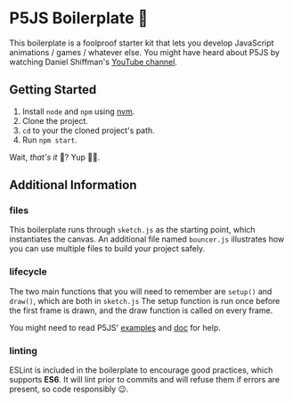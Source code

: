 # P5JS Boilerplate 🍳

This boilerplate is a foolproof starter kit that lets you develop JavaScript animations / games / whatever else.
You might have heard about P5JS by watching Daniel Shiffman's [YouTube channel](https://www.youtube.com/user/shiffman).

## Getting Started

1. Install `node` and `npm` using [nvm](https://github.com/creationix/nvm).
2. Clone the project.
3. `cd` to your the cloned project's path.
4. Run `npm start`.

Wait, *that's it* 🤔?
Yup 🍺😏.

## Additional Information

### files

This boilerplate runs through `sketch.js` as the starting point, which instantiates the canvas.
An additional file named `bouncer.js` illustrates how you can use multiple files to build your project safely.

### lifecycle

The two main functions that you will need to remember are `setup()` and `draw()`, which are both in `sketch.js`
The setup function is run once before the first frame is drawn, and the draw function is called on every frame.

You might need to read P5JS' [examples](https://p5js.org/examples/) and [doc](https://p5js.org/reference/) for help.

### linting

ESLint is included in the boilerplate to encourage good practices, which supports **ES6**.
It will lint prior to commits and will refuse them if errors are present, so code responsibly 😉.
